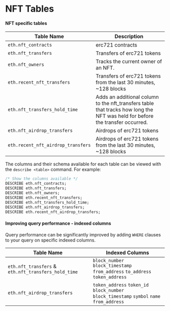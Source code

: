 # NFT Tables

#### NFT specific tables

| Table Name                         | Description                                                                                                                   |
| ---------------------------------- | ----------------------------------------------------------------------------------------------------------------------------- |
| `eth.nft_contracts`                | erc721 contracts                                                                                                              |
| `eth.nft_transfers`                | Transfers of erc721 tokens                                                                                                    |
| `eth.nft_owners`                   | Tracks the current owner of an NFT.                                                                                           |
| `eth.recent_nft_transfers`         | Transfers of erc721 tokens from the last 30 minutes, \~128 blocks                                                             |
| `eth.nft_transfers_hold_time`      | Adds an additional column to the nft\_transfers table that tracks how long the NFT was held for before the transfer occurred. |
| `eth.nft_airdrop_transfers`        | Airdrops of erc721 tokens                                                                                                     |
| `eth.recent_nft_airdrop_transfers` | Airdrops of erc721 tokens from the last 30 minutes, \~128 blocks                                                              |

The columns and their schema available for each table can be viewed with the `describe <table>` command. For example:

```sql
/* Show the columns available */
DESCRIBE eth.nft_contracts;
DESCRIBE eth.nft_transfers;
DESCRIBE eth.nft_owners;
DESCRIBE eth.recent_nft_transfers;
DESCRIBE eth.nft_transfers_hold_time;
DESCRIBE eth.nft_airdrop_transfers;
DESCRIBE eth.recent_nft_airdrop_transfers;
```

#### Improving query performance - indexed columns

Query performance can be significantly improved by adding `WHERE` clauses to your query on specific indexed columns.

| Table Name                                          | Indexed Columns                                                                            |
| --------------------------------------------------- | ------------------------------------------------------------------------------------------ |
| `eth.nft_transfers` & `eth.nft_transfers_hold_time` | `block_number` `block_timestamp` `from_address` `to_address` `token_address`               |
| `eth.nft_airdrop_transfers`                         | `token_address` `token_id` `block_number` `block_timestamp` `symbol` `name` `from_address` |

